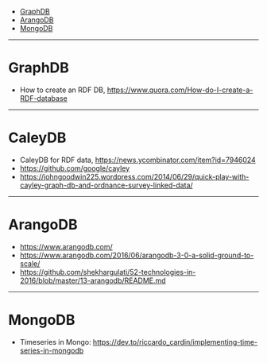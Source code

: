 + [GraphDB](#graphdb)
+ [ArangoDB](#arangodb)
+ [MongoDB](#mongodb)

----

# GraphDB 
+ How to create an RDF DB, https://www.quora.com/How-do-I-create-a-RDF-database

----

# CaleyDB 
+ CaleyDB for RDF data, https://news.ycombinator.com/item?id=7946024
+ https://github.com/google/cayley
+ https://johngoodwin225.wordpress.com/2014/06/29/quick-play-with-cayley-graph-db-and-ordnance-survey-linked-data/

----

# ArangoDB
+ https://www.arangodb.com/
+ https://www.arangodb.com/2016/06/arangodb-3-0-a-solid-ground-to-scale/
+ https://github.com/shekhargulati/52-technologies-in-2016/blob/master/13-arangodb/README.md

----

# MongoDB
+ Timeseries in Mongo: https://dev.to/riccardo_cardin/implementing-time-series-in-mongodb